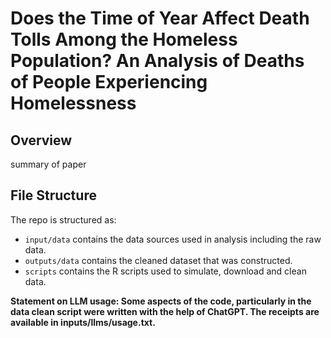# Does the Time of Year Affect Death Tolls Among the Homeless Population? An Analysis of Deaths of People Experiencing Homelessness

## Overview

summary of paper


## File Structure

The repo is structured as:

-   `input/data` contains the data sources used in analysis including the raw data.
-   `outputs/data` contains the cleaned dataset that was constructed.
-   `scripts` contains the R scripts used to simulate, download and clean data.

**Statement on LLM usage: Some aspects of the code, particularly in the data clean script were written with the help of ChatGPT. The receipts are available in inputs/llms/usage.txt.**
